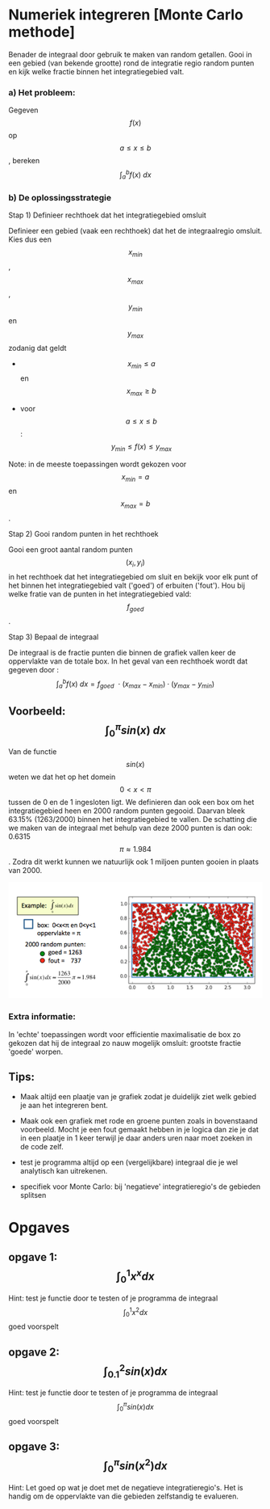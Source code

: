 # Numeriek integreren [Monte Carlo methode]

Benader de integraal door gebruik te maken van random getallen. Gooi in een gebied (van bekende 
grootte) rond de integratie regio random punten en kijk welke fractie binnen het integratiegebied 
valt.

### a) Het probleem: 
Gegeven $$f(x)$$ op $$a \leq x \leq b$$, bereken $$\int_a^b f(x)~dx$$

### b) De oplossingsstrategie

Stap 1) Definieer rechthoek dat het integratiegebied omsluit

Definieer een gebied (vaak een rechthoek) dat het de integraalregio omsluit. Kies dus 
een  $$x_{min}$$, $$x_{max}$$, $$y_{min}$$ en $$y_{max}$$ zodanig dat geldt 

  - $$x_{min} \leq a$$ en $$x_{max} \geq b$$

  - voor $$a \leq x \leq b$$ : $$y_{min} \leq f(x)  \leq y_{max}$$

Note: in de meeste toepassingen wordt gekozen voor $$x_{min} = a$$ en $$x_{max} = b$$.

Stap 2) Gooi random punten in het rechthoek

Gooi een groot aantal random punten $$(x_i, y_i)$$ in het rechthoek dat het integratiegebied om sluit en 
bekijk voor elk punt of het binnen het integratiegebied valt ('goed') of erbuiten ('fout'). Hou bij welke 
fratie van de punten in het integratiegebied vald: $$f_{goed}$$.

Stap 3) Bepaal de integraal

De integraal is de fractie punten die binnen de grafiek vallen keer de oppervlakte van de totale box. 
In het geval van een rechthoek wordt dat gegeven door :
$$
    \int_a^b f(x)~dx = f_{goed}~~\cdot~(x_{max}-x_{min})\cdot(y_{max}-y_{min})
$$


## Voorbeeld: $$\int_{0}^{\pi}sin(x)~dx$$

Van de functie $$sin(x)$$ weten we dat het op het domein $$0 < x < \pi$$ tussen de 0 en de 1 ingesloten ligt. We 
definieren dan ook een box om het integratiegebied heen en 2000 random punten gegooid. Daarvan bleek 63.15% 
(1263/2000) binnen het integratiegebied te vallen. De schatting die we maken van de integraal met behulp van 
deze 2000 punten is dan ook: 0.6315$$\pi \approx 1.984$$. Zodra dit werkt kunnen we natuurlijk ook 1 miljoen 
punten gooien in plaats van 2000. 

![](MonteCarloExample.png)


### Extra informatie:
In 'echte' toepassingen wordt voor efficientie maximalisatie de box zo gekozen dat hij de integraal zo nauw mogelijk omsluit: grootste fractie 'goede' worpen.

## Tips:

  - Maak altijd een plaatje van je grafiek zodat je duidelijk ziet welk gebied je aan het integreren bent.

  - Maak ook een grafiek met rode en groene punten zoals in bovenstaand voorbeeld. Mocht je een fout gemaakt hebben in je logica dan zie je dat in een plaatje in 1 keer terwijl je daar anders uren naar moet zoeken in de code zelf.

  - test je programma altijd op een (vergelijkbare) integraal die je wel analytisch kan uitrekenen. 

  - specifiek voor Monte Carlo: bij 'negatieve' integratieregio's de gebieden splitsen



# Opgaves

## opgave 1: $$\int_{0}^{1}x^x dx$$
Hint: test je functie door te testen of je programma de integraal $$\int_{0}^{1}x^2 dx$$ goed voorspelt

## opgave 2: $$\int_{0.1}^{2} sin(x) dx$$
Hint: test je functie door te testen of je programma de integraal $$\int_{0}^{\pi}sin(x) dx$$ goed voorspelt

## opgave 3: $$\int_{0}^{\pi} sin(x^2) dx$$
Hint: Let goed op wat je doet met de negatieve integratieregio's. Het is handig om de oppervlakte van die gebieden zelfstandig te evalueren.



